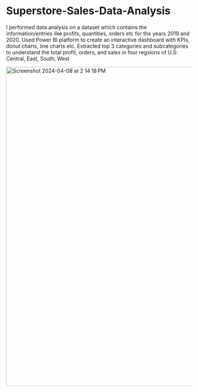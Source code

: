 # Superstore-Sales-Data-Analysis

I performed data analysis on a dataset which contains the information/entries like profits, quantities, orders etc for the years 2019 and 2020.
Used Power BI platform to create an interactive dashboard with KPIs, donut charts, line charts etc. Extracted top 3 categories and subcategories to understand the total profit, orders, and sales in four regsions of U.S: Central, East, South, West

<img width="865" alt="Screenshot 2024-04-08 at 2 14 18 PM" src="https://github.com/Jaggi0504/Superstore-Sales-Data-Analysis/assets/44519331/6c97014a-258a-41aa-ada5-fef393e31a62">
